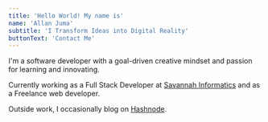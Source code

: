 ```yaml
---
title: 'Hello World! My name is'
name: 'Allan Juma'
subtitle: 'I Transform Ideas into Digital Reality'
buttonText: 'Contact Me'
---
```


I'm a software developer with a goal-driven creative mindset and passion for learning and innovating.

Currently working as a Full Stack Developer at [Savannah Informatics](https://www.savannahinformatics.com/) and as a Freelance web developer.

Outside work, I occasionally blog on [Hashnode](https://allanjuma.hashnode.dev/).
